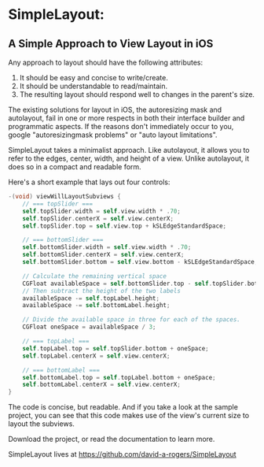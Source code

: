 SimpleLayout:
=
A Simple Approach to View Layout in iOS
-
  
Any approach to layout should have the following attributes:

1. It should be easy and concise to write/create.
2. It should be understandable to read/maintain.
3. The resulting layout should respond well to changes in the parent's size.

The existing solutions for layout in iOS, the autoresizing mask and autolayout, fail in one or more respects in both their interface builder and programmatic aspects.  If the reasons don't immediately occur to you, google "autoresizingmask problems" or "auto layout limitations".

SimpleLayout takes a minimalist approach.  Like autolayout, it allows you to refer to the edges, center, width, and height of a view.  Unlike autolayout, it does so in a compact and readable form.

Here's a short example that lays out four controls:

```objective-c
-(void) viewWillLayoutSubviews {
    // === topSlider ===
    self.topSlider.width = self.view.width * .70;
    self.topSlider.centerX = self.view.centerX;
    self.topSlider.top = self.view.top + kSLEdgeStandardSpace;

    // === bottomSlider ===
    self.bottomSlider.width = self.view.width * .70;
    self.bottomSlider.centerX = self.view.centerX;
    self.bottomSlider.bottom = self.view.bottom - kSLEdgeStandardSpace;

    // Calculate the remaining vertical space
    CGFloat availableSpace = self.bottomSlider.top - self.topSlider.bottom;
    // Then subtract the height of the two labels
    availableSpace -= self.topLabel.height;
    availableSpace -= self.bottomLabel.height;

    // Divide the available space in three for each of the spaces.
    CGFloat oneSpace = availableSpace / 3;

    // === topLabel ===
    self.topLabel.top = self.topSlider.bottom + oneSpace;
    self.topLabel.centerX = self.view.centerX;

    // === bottomLabel ===
    self.bottomLabel.top = self.topLabel.bottom + oneSpace;
    self.bottomLabel.centerX = self.view.centerX;
}
```

The code is concise, but readable.  And if you take a look at the sample project, you can see that this code makes use of the view's current size to layout the subviews.

Download the project, or read the documentation to learn more.

SimpleLayout lives at https://github.com/david-a-rogers/SimpleLayout
